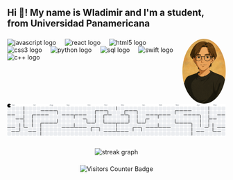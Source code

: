 <h2 align="left">Hi 👋! My name is Wladimir and I'm a student, from Universidad Panamericana</h2>

###

<img align="right" height="150" src="https://raw.githubusercontent.com/Panawlad/Panawlad/main/foto_ghibli.png" alt="Foto personal" style="border-radius: 50%;" />

###

<div align="left">
  <img src="https://cdn.jsdelivr.net/gh/devicons/devicon/icons/javascript/javascript-original.svg" height="30" alt="javascript logo" />
  <img width="12" />
  <img src="https://cdn.jsdelivr.net/gh/devicons/devicon/icons/react/react-original.svg" height="30" alt="react logo" />
  <img width="12" />
  <img src="https://cdn.jsdelivr.net/gh/devicons/devicon/icons/html5/html5-original.svg" height="30" alt="html5 logo" />
  <img width="12" />
  <img src="https://cdn.jsdelivr.net/gh/devicons/devicon/icons/css3/css3-original.svg" height="30" alt="css3 logo" />
  <img width="12" />
  <img src="https://cdn.jsdelivr.net/gh/devicons/devicon/icons/python/python-original.svg" height="30" alt="python logo" />
  <img width="12" />
  <img src="https://cdn.jsdelivr.net/gh/devicons/devicon/icons/mysql/mysql-original.svg" height="30" alt="sql logo" />
  <img width="12" />
  <img src="https://cdn.jsdelivr.net/gh/devicons/devicon/icons/swift/swift-original.svg" height="30" alt="swift logo" />
  <img width="12" />
  <img src="https://cdn.jsdelivr.net/gh/devicons/devicon/icons/cplusplus/cplusplus-original.svg" height="30" alt="c++ logo" />
</div>

###

<br clear="both">

<picture>
  <source media="(prefers-color-scheme: dark)" srcset="https://raw.githubusercontent.com/Panawlad/Panawlad/output/pacman-contribution-graph-dark.svg">
  <source media="(prefers-color-scheme: light)" srcset="https://raw.githubusercontent.com/Panawlad/Panawlad/output/pacman-contribution-graph.svg">
  <img alt="pacman contribution graph" src="https://raw.githubusercontent.com/Panawlad/Panawlad/output/pacman-contribution-graph.svg">
</picture>

###
<div align="center">
  <img src="https://streak-stats.demolab.com?user=Panawlad&locale=en&mode=daily&theme=dark&hide_border=true&border_radius=5&order=3" height="200" alt="streak graph"  />

</div>

###

<div align="center">
  <img src="https://img.shields.io/badge/Visitors-0000-orange?style=for-the-badge&logo=github" alt="Visitors Counter Badge" />
</div>


###
